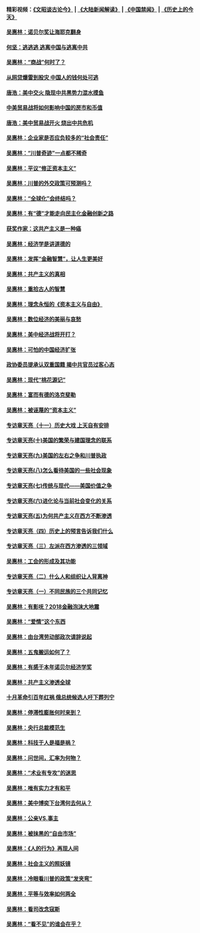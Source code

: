 #### 精彩视频：[《文昭谈古论今》](https://github.com/gfw-breaker/wenzhao/blob/master/README.md?t=01221530) | [《大陆新闻解读》](https://github.com/gfw-breaker/ntdtv-comedy/blob/master/README.md?t=01221530) | [《中国禁闻》](https://github.com/gfw-breaker/ntdtv-news/blob/master/README.md?t=01221530) | [《历史上的今天》](https://github.com/gfw-breaker/today-in-history/blob/master/README.md?t=01221530) 

#### [吴惠林：诺贝尔奖让海耶克翻身](../pages/nsc423/n10890049.md?t=01221530) 

#### [何坚：逃逃逃 逃离中国与逃离中共](../pages/nsc423/n10592891.md?t=01221530) 

#### [吴惠林：“商战”何时了？](../pages/nsc423/n10573558.md?t=01221530) 

#### [从网贷爆雷到股灾 中国人的钱何处可逃](../pages/nsc423/n10572800.md?t=01221530) 

#### [唐浩：美中交火 隐现中共黑势力混水摸鱼](../pages/nsc423/n10544040.md?t=01221530) 

#### [中美贸易战将如何影响中国的房市和币值](../pages/nsc423/n10543697.md?t=01221530) 

#### [唐浩：美中贸易战开火 烧出中共危机](../pages/nsc423/n10540126.md?t=01221530) 

#### [吴惠林：企业家是否应负较多的“社会责任”](../pages/nsc423/n10535022.md?t=01221530) 

#### [吴惠林：“川普奇迹”一点都不稀奇](../pages/nsc423/n10512808.md?t=01221530) 

#### [吴惠林：平议“修正资本主义”](../pages/nsc423/n10495724.md?t=01221530) 

#### [吴惠林：川普的外交政策可预测吗？](../pages/nsc423/n10462387.md?t=01221530) 

#### [吴惠林：“全球化”会终结吗？](../pages/nsc423/n10452838.md?t=01221530) 

#### [吴惠林：有“德”才能走向民主化金融创新之路](../pages/nsc423/n10432292.md?t=01221530) 

#### [获奖作家：这共产主义是一种癌](../pages/nsc423/n10431541.md?t=01221530) 

#### [吴惠林：经济学是讲道德的](../pages/nsc423/n10398014.md?t=01221530) 

#### [吴惠林：发挥“金融智慧”，让人生更美好](../pages/nsc423/n10375019.md?t=01221530) 

#### [吴惠林：共产主义的真相](../pages/nsc423/n10351394.md?t=01221530) 

#### [吴惠林：重拾古人的智慧](../pages/nsc423/n10337691.md?t=01221530) 

#### [吴惠林：理念永恒的《资本主义与自由》](../pages/nsc423/n10316274.md?t=01221530) 

#### [吴惠林：数位经济的美丽与哀愁](../pages/nsc423/n10292946.md?t=01221530) 

#### [吴惠林：美中经济战将开打？](../pages/nsc423/n10258825.md?t=01221530) 

#### [吴惠林：可怕的中国经济扩张](../pages/nsc423/n10219147.md?t=01221530) 

#### [政协委员提承认双重国籍 揭中共官员过客心态](../pages/nsc423/n10208809.md?t=01221530) 

#### [吴惠林：现代“桃花源记”](../pages/nsc423/n10185234.md?t=01221530) 

#### [吴惠林：富而有德的洛克斐勒](../pages/nsc423/n10142264.md?t=01221530) 

#### [吴惠林：被诬蔑的“资本主义”](../pages/nsc423/n10124816.md?t=01221530) 

#### [专访章天亮（十一）历史大戏 上天自有安排](../pages/nsc423/n10094905.md?t=01221530) 

#### [专访章天亮(十)美国的繁荣与建国理念的联系](../pages/nsc423/n10094899.md?t=01221530) 

#### [专访章天亮(九)美国的左右之争和川普执政](../pages/nsc423/n10094889.md?t=01221530) 

#### [专访章天亮(八)怎么看待美国的一些社会现象](../pages/nsc423/n10094857.md?t=01221530) 

#### [专访章天亮(七)传统与现代——美国价值之争](../pages/nsc423/n10093140.md?t=01221530) 

#### [专访章天亮(六)进化论与当前社会变化的关系](../pages/nsc423/n10092036.md?t=01221530) 

#### [专访章天亮(五)为何共产主义在西方不断渗透](../pages/nsc423/n10083620.md?t=01221530) 

#### [专访章天亮（四）历史上的预言告诉我们什么](../pages/nsc423/n10083606.md?t=01221530) 

#### [专访章天亮（三）左派在西方渗透的三领域](../pages/nsc423/n10081115.md?t=01221530) 

#### [吴惠林：工会的形成及其功能](../pages/nsc423/n10080633.md?t=01221530) 

#### [专访章天亮（二）什么人和组织让人背离神](../pages/nsc423/n10076637.md?t=01221530) 

#### [专访章天亮（一）不同民族的三个共同记忆](../pages/nsc423/n10074188.md?t=01221530) 

#### [吴惠林：有影呒？2018金融泡沫大地震](../pages/nsc423/n10040534.md?t=01221530) 

#### [吴惠林：“爱情”这个东西](../pages/nsc423/n10019423.md?t=01221530) 

#### [吴惠林：由台湾劳动部政次请辞说起](../pages/nsc423/n9979679.md?t=01221530) 

#### [吴惠林：五鬼搬运如何了？](../pages/nsc423/n9925338.md?t=01221530) 

#### [吴惠林：有感于本年诺贝尔经济学奖](../pages/nsc423/n9871883.md?t=01221530) 

#### [吴惠林：共产主义渗透全球](../pages/nsc423/n9812748.md?t=01221530) 

#### [十月革命引百年红祸 俄总统候选人吁下葬列宁](../pages/nsc423/n9810182.md?t=01221530) 

#### [吴惠林：停滞性膨胀何时来到？](../pages/nsc423/n9764136.md?t=01221530) 

#### [吴惠林：央行总裁模范生](../pages/nsc423/n9728134.md?t=01221530) 

#### [吴惠林：科技于人是福是祸？](../pages/nsc423/n9672982.md?t=01221530) 

#### [吴惠林：问世间，汇率为何物？](../pages/nsc423/n9621788.md?t=01221530) 

#### [吴惠林：“术业有专攻”的迷思](../pages/nsc423/n9580363.md?t=01221530) 

#### [吴惠林：唯有实力才有和平](../pages/nsc423/n9529599.md?t=01221530) 

#### [吴惠林：美中博奕下台湾何去何从？](../pages/nsc423/n9483598.md?t=01221530) 

#### [吴惠林：公亲VS.事主](../pages/nsc423/n9425637.md?t=01221530) 

#### [吴惠林：被抹黑的“自由市场”](../pages/nsc423/n9351545.md?t=01221530) 

#### [吴惠林：《人的行为》再现人间](../pages/nsc423/n9296339.md?t=01221530) 

#### [吴惠林：社会主义的照妖镜](../pages/nsc423/n9243460.md?t=01221530) 

#### [吴惠林：冷眼看川普的政策“发夹弯”](../pages/nsc423/n9120684.md?t=01221530) 

#### [吴惠林：平等与效率如何两全](../pages/nsc423/n9075430.md?t=01221530) 

#### [吴惠林：看司改念寇斯](../pages/nsc423/n9024915.md?t=01221530) 

#### [吴惠林：“看不见”的谁会在乎？](../pages/nsc423/n8977488.md?t=01221530) 

